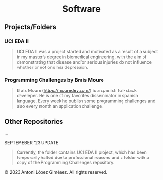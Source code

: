 <div align="center">
  <h1>
    Software
  </h1>
</div>

## Projects/Folders
### UCI EDA II
> UCI EDA II was a project started and motivated as a result of a subject in my master’s degree in biomedical engineering, with the aim of demonstrating that disease and/or serious injuries do not influence whether or not one has depression.

### Programming Challenges by Brais Moure
> Brais Moure (https://mouredev.com/) is a spanish full-stack develeper. He is one of my favorites disseminator in spanish language. Every week he publish some programming challenges and also every month an application challenge.

## Other Repositories
...

SEPTEMEBER '23 UPDATE
> Currently, the folder contains UCI EDA II project, which has been temporarily halted due to professional reasons and a folder with a copy of the Programming Challenges repository.

© 2023 Antoni López Giménez. All rights reserved.
